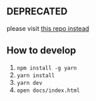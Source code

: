 ## DEPRECATED
please visit [this repo instead](https://github.com/ditkin/personal-website)

## How to develop
1. `npm install -g yarn`
2. `yarn install`
3. `yarn dev`
4. `open docs/index.html`
